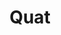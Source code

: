 ---
title: Quat
taxonomy:
    category:
        - docs
visible: true
highlight:
    enabled: false
---